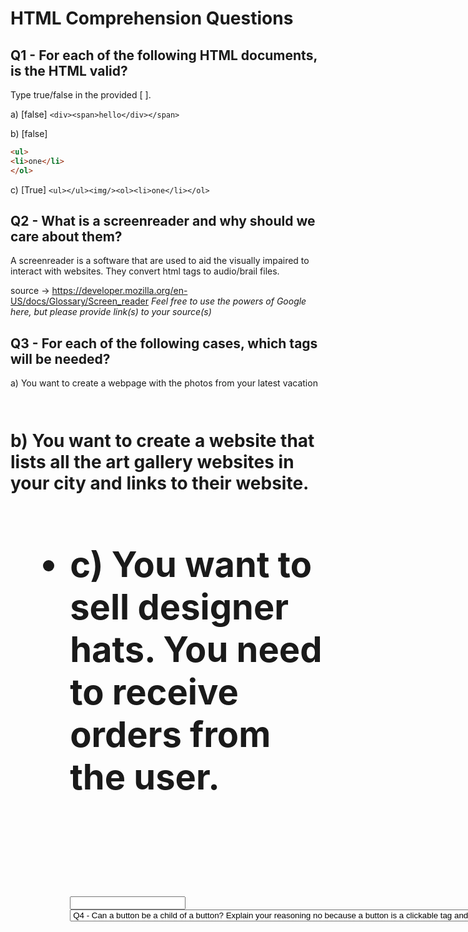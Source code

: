 # HTML Comprehension Questions

## Q1 - For each of the following HTML documents, is the HTML valid?

Type true/false in the provided [ ].

a) [false] `<div><span>hello</div></span>`

b) [false]

```html
<ul>
<li>one</li>
</ol>
```

c) [True] `<ul></ul><img/><ol><li>one</li></ol>`

## Q2 - What is a screenreader and why should we care about them?
A screenreader is a software that are used to aid the visually impaired to interact with websites. They convert html tags to audio/brail files. 

source -> https://developer.mozilla.org/en-US/docs/Glossary/Screen_reader
_Feel free to use the powers of Google here, but please provide link(s) to your source(s)_

## Q3 - For each of the following cases, which tags will be needed?

a) You want to create a webpage with the photos from your latest vacation
<h1><div><img> 


b) You want to create a website that lists all the art gallery websites in your city and links to their website.

<h1> <div> <ul> <li> <a>

c) You want to sell designer hats. You need to receive orders from the user.

<h1> <div> <img> <a> <form> <input> <select> <option> <button>

## Q4 - Can a `button` be a child of a `button`? Explain your reasoning

no because a button is a clickable tag and you can't click something within a click

## Q5 - What is the most generic tag you can use?
<div></div>
## Q6 - What do the following achronyms stand for?

a) `a` anchor

b) `ol` ordered list

c) `ul` unordered list

d) `li` list item

e) `tr` table row

f) `th` table head

g) `td` table data

## Q7 - Usually, `td` elements are children of what kind of elements?
<table>

## Q8 - What is the difference between td and th?
th refers to the first row of the table as for td refers to simply adding a table cell

## Q9 - Which tag makes the text appear bigger: h1 or h3?
<h1>

## Q10 - In which situation can you use self closing tags?
when the tag does not have any children 

## Q11 - What is autofilling and why is it important?
autofilling is completed by the browser in a <form> tag. This is how information is sent to a server

## Q12 - Which attributes are always present in an img element?
src & alt
## Q13 - Which attribute is always present for an anchor tag?
href
